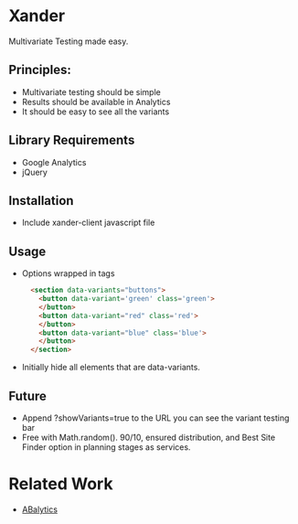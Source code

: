 # Xander 

Multivariate Testing made easy.

## Principles:

* Multivariate testing should be simple
* Results should be available in Analytics
* It should be easy to see all the variants

## Library Requirements

* Google Analytics
* jQuery

## Installation

* Include xander-client javascript file

## Usage

* Options wrapped in tags
    ```html
      <section data-variants="buttons">
        <button data-variant='green' class='green'>
        </button>
        <button data-variant="red" class='red'>
        </button>
        <button data-variant="blue" class='blue'>
        </button>
      </section>
    ```

* Initially hide all elements that are data-variants.


## Future
* Append ?showVariants=true to the URL you can see the variant testing bar
* Free with Math.random().  90/10, ensured distribution, and Best Site Finder option in planning stages as services.

# Related Work

* [ABalytics](https://github.com/danmaz74/ABalytics)
